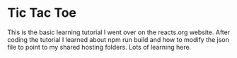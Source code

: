 # Tic Tac Toe

This is the basic learning tutorial I went over on the reacts.org website. After coding the tutorial I learned about npm run build and how to modify the json file 
to point to my shared hosting folders. Lots of learning here.

